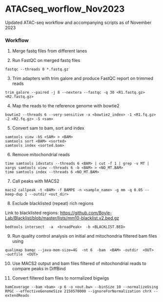 # ATACseq_worflow_Nov2023
Updated ATAC-seq workflow and accompanying scripts as of November 2023

### Workflow

1. Merge fastq files from different lanes

2. Run FastQC on merged fastq files

```
fastqc --threads 8 *.fastq.gz
``` 

3. Trim adapters with trim galore and produce FastQC report on trimmed reads

```
trim_galore --paired -j 8 --nextera --fastqc -q 30 <R1.fastq.gz> <R2.fastq.gz>

```

4. Map the reads to the reference genome with bowtie2

```
bowtie2 --threads 6 --very-sensitive -x <bowtie2_index> -1 <R1.fq.gz> -2 <R2.fq.gz> -S <sam>
```

5. Convert sam to bam, sort and index

```
samtools view -bS <SAM> > <BAM>
samtools sort <BAM> <sorted>
samtools index <sorted.bam>

```

6. Remove mitochondrial reads

```
time samtools idxstats --threads 6 <BAM> | cut -f 1 | grep -v MT | xargs samtools view --threads 6 -b <BAM> > <NO_MT.BAM>
time samtools index --threads 6 <NO_MT.BAM>

```

7. Call peaks with MACS2

```
macs2 callpeak -t <BAM> -f BAMPE -n <sample_name> -g mm -q 0.05 --keep-dup 1 --outdir <out_dir>

```

8. Exclude blacklisted (repeat) rich regions

Link to blacklisted regions: https://github.com/Boyle-Lab/Blacklist/blob/master/lists/mm10-blacklist.v2.bed.gz

```
bedtools intersect  -a  <broadPeak>  -b <BLACKLIST.BED>
```

9. Run quality control analysis on initial and mitochondria filtered bam files using  

```
qualimap bamqc --java-mem-size=4G  -nt 6  -bam  <BAM> -outdir  <OUT>  -outfile  <OUT>
```
10. Use MACS2 output and bam files filtered of mitochondrial reads to compare peaks in DiffBind

11. Convert filtered bam files to normalized bigwigs

```
bamCoverage --bam <bam> -p 6 -o <out.bw> --binSize 10 --normalizeUsing RPGC --effectiveGenomeSize 2150570000 --ignoreForNormalization chrX --extendReads

```

